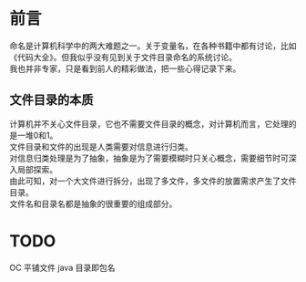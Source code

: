 # 前言

命名是计算机科学中的两大难题之一。关于变量名，在各种书籍中都有讨论，比如《代码大全》。但我似乎没有见到关于文件目录命名的系统讨论。  
我也并非专家，只是看到前人的精彩做法，把一些心得记录下来。

## 文件目录的本质

计算机并不关心文件目录，它也不需要文件目录的概念，对计算机而言，它处理的是一堆0和1。  
文件目录和文件的出现是人类需要对信息进行归类。  
对信息归类处理是为了抽象，抽象是为了需要模糊时只关心概念，需要细节时可深入局部探索。  
由此可知，对一个大文件进行拆分，出现了多文件，多文件的放置需求产生了文件目录。  
文件名和目录名都是抽象的很重要的组成部分。  

# TODO
OC 平铺文件
java 目录即包名
